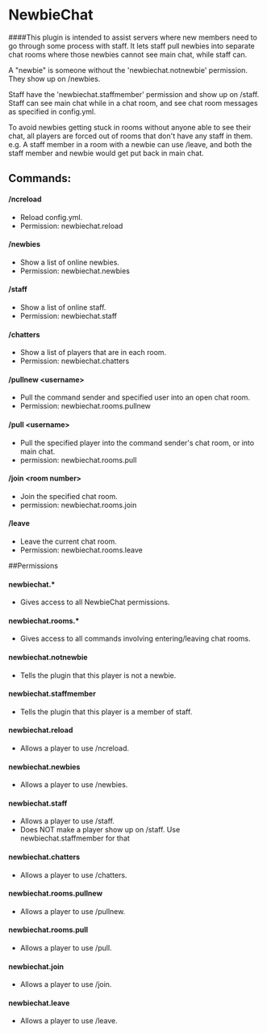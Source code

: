 NewbieChat
==========
####This plugin is intended to assist servers where new members need to go through some process with staff. It lets staff pull newbies into separate chat rooms where those newbies cannot see main chat, while staff can.

A "newbie" is someone without the 'newbiechat.notnewbie' permission.
They show up on /newbies.

Staff have the 'newbiechat.staffmember' permission and show up on /staff.
Staff can see main chat while in a chat room, and see chat room messages as specified in config.yml.

To avoid newbies getting stuck in rooms without anyone able to see their chat, all players are forced out of rooms that don't have any staff in them.
e.g. A staff member in a room with a newbie can use /leave, and both the staff member and newbie would get put back in main chat.

## Commands:
#### /ncreload
  * Reload config.yml.
  * Permission: newbiechat.reload

#### /newbies
  * Show a list of online newbies.
  * Permission: newbiechat.newbies

#### /staff
  * Show a list of online staff.
  * Permission: newbiechat.staff

#### /chatters
  * Show a list of players that are in each room.
  * Permission: newbiechat.chatters

#### /pullnew &lt;username&gt;
  * Pull the command sender and specified user into an open chat room.
  * Permission: newbiechat.rooms.pullnew

#### /pull &lt;username&gt;
  * Pull the specified player into the command sender's chat room, or into main chat.
  * permission: newbiechat.rooms.pull

#### /join &lt;room number&gt;
  * Join the specified chat room.
  * permission: newbiechat.rooms.join

#### /leave
  * Leave the current chat room.
  * Permission: newbiechat.rooms.leave

##Permissions
#### newbiechat.*
  * Gives access to all NewbieChat permissions.
  
#### newbiechat.rooms.*
  * Gives access to all commands involving entering/leaving chat rooms.
  
#### newbiechat.notnewbie
  * Tells the plugin that this player is not a newbie.
  
#### newbiechat.staffmember
  * Tells the plugin that this player is a member of staff.
  
#### newbiechat.reload
  * Allows a player to use /ncreload.
  
#### newbiechat.newbies
  * Allows a player to use /newbies.
  
#### newbiechat.staff
  * Allows a player to use /staff.
  * Does NOT make a player show up on /staff. Use newbiechat.staffmember for that
  
#### newbiechat.chatters
  * Allows a player to use /chatters.
  
#### newbiechat.rooms.pullnew
  * Allows a player to use /pullnew.
  
#### newbiechat.rooms.pull
  * Allows a player to use /pull.
  
#### newbiechat.join
  * Allows a player to use /join.
  
#### newbiechat.leave
  * Allows a player to use /leave.
